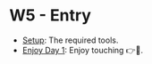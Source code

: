 # W5 - Entry

- [Setup](./setup.md): The required tools.
- [Enjoy Day 1](./enjoy1.md): Enjoy touching 👉🦀.
